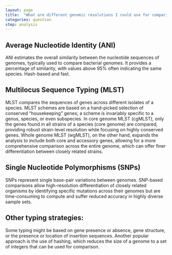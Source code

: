 ```yaml
---
layout: page
title:  "What are different genomic resolutions I could use for comparison?"
categories: question
step: analysis
---
```



## Average Nucleotide Identity (ANI)

ANI estimates the overall similarity between the nucleotide sequences of genomes,
typically used to compare bacterial genomes. It provides a percentage of
similarity, with values above 95% often indicating the same species. Hash-based
and fast.

## Multilocus Sequence Typing (MLST)

MLST compares the sequences of genes across different isolates of a species.
MLST schemes are based on a hand-picked selection of conserved “housekeeping”
genes; a scheme is invariably specific to a genus, species, or even subspecies.
In core genome MLST (cgMLST), only the genes found in all strains of a species
(core genome) are compared, providing robust strain-level resolution while
focusing on highly conserved genes. Whole genome MLST (wgMLST), on the other
hand, expands the analysis to include both core and accessory genes, allowing
for a more comprehensive comparison across the entire genome, which can offer
finer differentiation between closely related strains.

## Single Nucleotide Polymorphisms (SNPs)

SNPs represent single base-pair variations between genomes. SNP-based comparisons 
allow high-resolution differentiation of closely related organisms by identifying 
specific mutations across their genomes but are time-consuming to compute and suffer 
reduced accuracy in highly diverse sample sets.

## Other typing strategies: 
Some typing might be based on gene presence or absence, gene structure, or the presence or location of insertion sequences. Another popular approach is the use of hashing, which reduces the size of a genome to a set of integers that can be used for comparison. 


